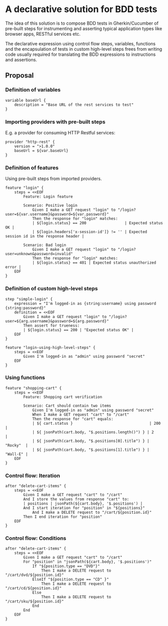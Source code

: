 # A declarative solution for BDD tests

The idea of this solution is to compose BDD tests in Gherkin/Cucumber
of pre-built steps for instrumenting and asserting typical application
types like browser apps, RESTful services etc.

The
declarative expression using control flow steps, variables, functions
and the encapsulation of tests in custom high-level steps
frees from writing code usually required for translating the BDD expressions
to instructions and assertions.

## Proposal

### Definition of variables
```
variable baseUrl {
    description = "Base URL of the rest services to test"
}
```

### Importing providers with pre-built steps

E.g. a provider for consuming HTTP Restful services:

```
provider "http-rest" {
    version = ">1.0.0"
    baseUrl = ${var.baseUrl}
}
```

### Definition of features
Using pre-built steps from imported providers.

```
feature "login" {
    steps = <<EOF
        Feature: Login feature
        
        Scenario: Positive login
            Given I make a GET request "login" to "/login?user=${var.username}&password=${var.password}"
            Then the response for "login" matches:
            | ${login.status} == 200                 | Expected status OK |
            | ${login.headers['x-session-id']} != '' | Expected session id in the response header |
              
        Scenario: Bad login
            Given I make a GET request "login" to "/login?user=unknown&password=invalid"
            Then the response for "login" matches:
            | ${login.status} == 401 | Expected status unauthorized error |
    EOF
}
```

### Definition of custom high-level steps
```
step "simple-login" {
    expression = "I'm logged-in as {string:username} using password {string:password}"
    definition = <<EOF
        Given I make a GET request "login" to "/login?user=${arg.username}&password=${arg.password}"
        Then assert for trueness:
        | ${login.status} == 200 | "Expected status OK" |        
    EOF
}

feature "login-using-high-level-steps" {
    steps = <<EOF
        Given I'm logged-in as "admin" using password "secret"
    EOF
}
```

### Using functions

```
feature "shopping-cart" {
    steps = <<EOF
        Feature: Shopping cart verification
        
        Scenario: Cart should contain two items
            Given I'm logged-in as "admin" using password "secret"
            When I make a GET request "cart" to "/cart"
            Then the response for "cart" equals:
            | ${ cart.status }                                  | 200      |        
            | ${ jsonPath(cart.body, "$.positions.length()") } | 2        |        
            | ${ jsonPath(cart.body, "$.positions[0].title") } | "Rocky"  |        
            | ${ jsonPath(cart.body, "$.positions[1].title") } | "Wall-E" |        
    EOF
}

```

### Control flow: Iteration

```
after "delete-cart-items" {
    steps = <<EOF
        Given I make a GET request "cart" to "/cart"
        And I store the values from response "cart" to:
        | positions | jsonPath(${cart.body}, '$.positions') |
        And I start iteration for "position" in "${positions}"
            And I make a DELETE request to "/cart/${position.id}"
        Then I end iteration for "position"
    EOF
}

```

### Control flow: Conditions

```
after "delete-cart-items" {
    steps = <<EOF
        Given I make a GET request "cart" to "/cart"
        For "position" in "jsonPath(${cart.body}, '$.positions')"
            If "${position.type == "DVD"}"
                Then I make a DELETE request to "/cart/dvd/${position.id}"
            ElseIf "${position.type == "CD" }"
                Then I make a DELETE request to "/cart/cd/${position.id}"
            Else
                Then I make a DELETE request to "/cart/sku/${position.id}"
            End
        End
    EOF
}

```
